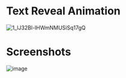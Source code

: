 # Text Reveal Animation

![1_lJ32Bl-lHWmNMUSiSq17gQ](https://user-images.githubusercontent.com/72864817/171863780-16f7afb7-32a5-4547-a427-23c8a8ed0524.png)

# Screenshots

 ![image](https://user-images.githubusercontent.com/72864817/173185924-e8b3638a-6926-4f38-9212-2d813f4be381.png)



